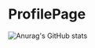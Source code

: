 # ProfilePage

![Anurag's GitHub stats](https://github-readme-stats.vercel.app/api?username=pendi1901&count_private=true&show_icons=true&theme=midnight-purple)
